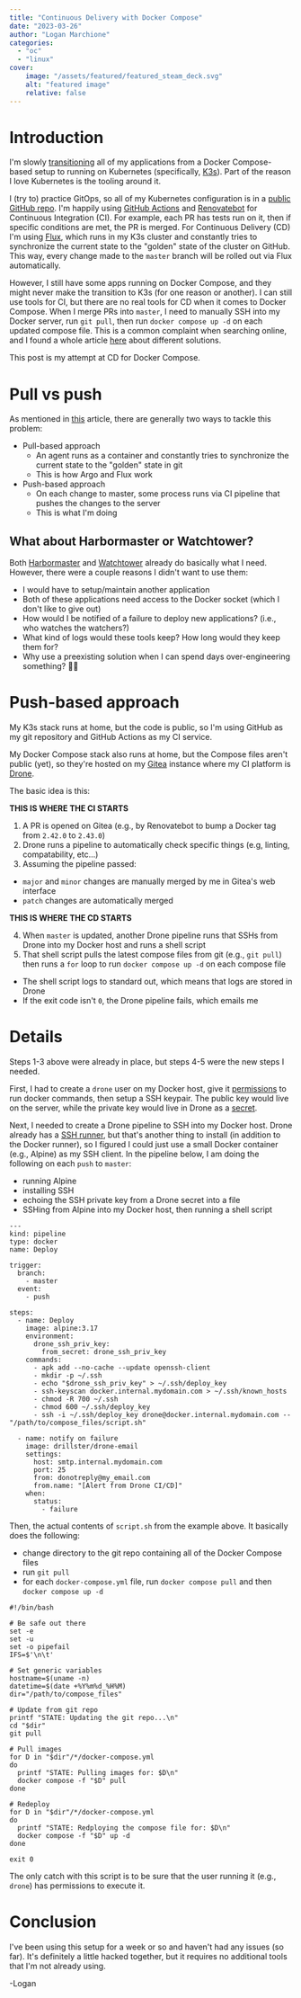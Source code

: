 ```yaml
---
title: "Continuous Delivery with Docker Compose"
date: "2023-03-26"
author: "Logan Marchione"
categories:
  - "oc"
  - "linux"
cover:
    image: "/assets/featured/featured_steam_deck.svg"
    alt: "featured image"
    relative: false
---
```


# Introduction

I'm slowly [transitioning](/2022/12/k3s-cluster-updates/) all of my applications from a Docker Compose-based setup to running on Kubernetes (specifically, [K3s](https://k3s.io/)). Part of the reason I love Kubernetes is the tooling around it.

I (try to) practice GitOps, so all of my Kubernetes configuration is in a [public GitHub repo](https://github.com/loganmarchione/k8s_homelab). I'm happily using [GitHub Actions](https://github.com/features/actions) and [Renovatebot](https://github.com/renovatebot/renovate) for Continuous Integration (CI). For example, each PR has tests run on it, then if specific conditions are met, the PR is merged. For Continuous Delivery (CD) I'm using [Flux](https://fluxcd.io/flux/), which runs in my K3s cluster and constantly tries to synchronize the current state to the "golden" state of the cluster on GitHub. This way, every change made to the `master` branch will be rolled out via Flux automatically.

However, I still have some apps running on Docker Compose, and they might never make the transition to K3s (for one reason or another). I can still use tools for CI, but there are no real tools for CD when it comes to Docker Compose. When I merge PRs into `master`, I need to manually SSH into my Docker server, run `git pull`, then run `docker compose up -d` on each updated compose file. This is a common complaint when searching online, and I found a whole article [here](https://www.augmentedmind.de/2022/03/20/continuous-deployment-with-docker/) about different solutions.

This post is my attempt at CD for Docker Compose.

# Pull vs push

As mentioned in [this](https://www.augmentedmind.de/2022/03/20/continuous-deployment-with-docker/) article, there are generally two ways to tackle this problem:

- Pull-based approach
  - An agent runs as a container and constantly tries to synchronize the current state to the "golden" state in git
  - This is how Argo and Flux work
- Push-based approach 
  - On each change to master, some process runs via CI pipeline that pushes the changes to the server
  - This is what I'm doing

## What about Harbormaster or Watchtower?

Both [Harbormaster](https://gitlab.com/stavros/harbormaster) and [Watchtower](https://github.com/containrrr/watchtower) already do basically what I need. However, there were a couple reasons I didn't want to use them:

- I would have to setup/maintain another application
- Both of these applications need access to the Docker socket (which I don't like to give out)
- How would I be notified of a failure to deploy new applications? (i.e., who watches the watchers?)
- What kind of logs would these tools keep? How long would they keep them for?
- Why use a preexisting solution when I can spend days over-engineering something? :man_shrugging:

# Push-based approach

My K3s stack runs at home, but the code is public, so I'm using GitHub as my git repository and GitHub Actions as my CI service.

My Docker Compose stack also runs at home, but the Compose files aren't public (yet), so they're hosted on my [Gitea](https://gitea.io/) instance where my CI platform is [Drone](https://www.drone.io/).

The basic idea is this:

**THIS IS WHERE THE CI STARTS**

1. A PR is opened on Gitea (e.g., by Renovatebot to bump a Docker tag from `2.42.0` to `2.43.0`)
2. Drone runs a pipeline to automatically check specific things (e.g, linting, compatability, etc...)
3. Assuming the pipeline passed:
  - `major` and `minor` changes are manually merged by me in Gitea's web interface
  - `patch` changes are automatically merged

**THIS IS WHERE THE CD STARTS**

4. When `master` is updated, another Drone pipeline runs that SSHs from Drone into my Docker host and runs a shell script
5. That shell script pulls the latest compose files from git (e.g., `git pull`) then runs a `for` loop to run `docker compose up -d` on each compose file
  - The shell script logs to standard out, which means that logs are stored in Drone
  - If the exit code isn't `0`, the Drone pipeline fails, which emails me

# Details

Steps 1-3 above were already in place, but steps 4-5 were the new steps I needed.

First, I had to create a `drone` user on my Docker host, give it [permissions](https://docs.docker.com/engine/install/linux-postinstall/#manage-docker-as-a-non-root-user) to run docker commands, then setup a SSH keypair. The public key would live on the server, while the private key would live in Drone as a [secret](https://docs.drone.io/secret/).

Next, I needed to create a Drone pipeline to SSH into my Docker host. Drone already has a [SSH runner](https://github.com/drone-runners/drone-runner-ssh), but that's another thing to install (in addition to the Docker runner), so I figured I could just use a small Docker container (e.g., Alpine) as my SSH client. In the pipeline below, I am doing the following on each `push` to `master`:

- running Alpine
- installing SSH
- echoing the SSH private key from a Drone secret into a file
- SSHing from Alpine into my Docker host, then running a shell script


```
---
kind: pipeline
type: docker
name: Deploy

trigger:
  branch:
    - master
  event:
    - push

steps:
  - name: Deploy
    image: alpine:3.17
    environment:
      drone_ssh_priv_key:
        from_secret: drone_ssh_priv_key
    commands:
      - apk add --no-cache --update openssh-client
      - mkdir -p ~/.ssh
      - echo "$drone_ssh_priv_key" > ~/.ssh/deploy_key
      - ssh-keyscan docker.internal.mydomain.com > ~/.ssh/known_hosts
      - chmod -R 700 ~/.ssh
      - chmod 600 ~/.ssh/deploy_key
      - ssh -i ~/.ssh/deploy_key drone@docker.internal.mydomain.com -- "/path/to/compose_files/script.sh"

  - name: notify on failure
    image: drillster/drone-email
    settings:
      host: smtp.internal.mydomain.com
      port: 25
      from: donotreply@my_email.com
      from.name: "[Alert from Drone CI/CD]"
    when:
      status:
        - failure
```

Then, the actual contents of `script.sh` from the example above. It basically does the following:

- change directory to the git repo containing all of the Docker Compose files
- run `git pull`
- for each `docker-compose.yml` file, run `docker compose pull` and then `docker compose up -d`

```
#!/bin/bash

# Be safe out there
set -e
set -u
set -o pipefail
IFS=$'\n\t'

# Set generic variables
hostname=$(uname -n)
datetime=$(date +%Y%m%d_%H%M)
dir="/path/to/compose_files"

# Update from git repo
printf "STATE: Updating the git repo...\n"
cd "$dir"
git pull

# Pull images
for D in "$dir"/*/docker-compose.yml
do
  printf "STATE: Pulling images for: $D\n"
  docker compose -f "$D" pull
done

# Redeploy
for D in "$dir"/*/docker-compose.yml
do
  printf "STATE: Redploying the compose file for: $D\n"
  docker compose -f "$D" up -d
done

exit 0
```

The only catch with this script is to be sure that the user running it (e.g., `drone`) has permissions to execute it.

# Conclusion

I've been using this setup for a week or so and haven't had any issues (so far). It's definitely a little hacked together, but it requires no additional tools that I'm not already using.

\-Logan